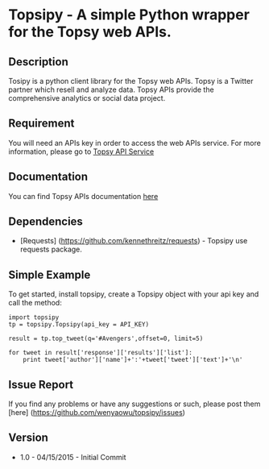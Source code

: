 # Topsipy - A simple Python wrapper for the Topsy web APIs.

## Description
Tosipy is a python client library for the Topsy web APIs.
Topsy is a Twitter partner which resell and analyze data. 
Topsy APIs provide the comprehensive analytics or social data project.

## Requirement
You will need an APIs key in order to access the web APIs service.
For more information, please go to [Topsy API Service](http://api.topsy.com/)

## Documentation
You can find Topsy APIs documentation [here](http://api.topsy.com/doc/)

## Dependencies
- [Requests] (https://github.com/kennethreitz/requests) - Topsipy use requests package.

## Simple Example
To get started, install topsipy, create a Topsipy object with your api key and call the method:

    import topsipy
    tp = topsipy.Topsipy(api_key = API_KEY)
  
    result = tp.top_tweet(q='#Avengers',offset=0, limit=5)
  
    for tweet in result['response']['results']['list']:
        print tweet['author']['name']+':'+tweet['tweet']['text']+'\n'
        
## Issue Report
If you find any problems or have any suggestions or such, please post them [here] (https://github.com/wenyaowu/topsipy/issues) 

## Version

- 1.0 - 04/15/2015 - Initial Commit
